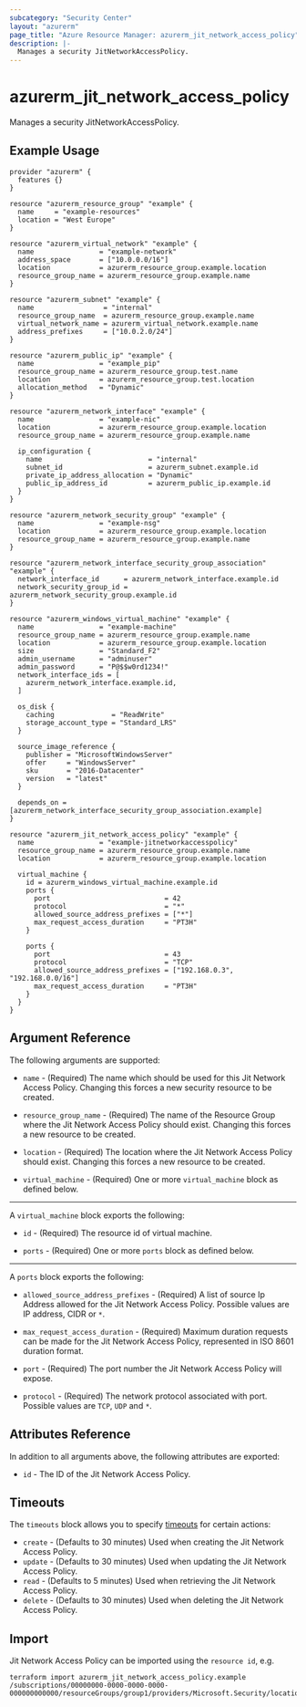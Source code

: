 ```yaml
---
subcategory: "Security Center"
layout: "azurerm"
page_title: "Azure Resource Manager: azurerm_jit_network_access_policy"
description: |-
  Manages a security JitNetworkAccessPolicy.
---
```


# azurerm_jit_network_access_policy

Manages a security JitNetworkAccessPolicy.

## Example Usage

```hcl
provider "azurerm" {
  features {}
}

resource "azurerm_resource_group" "example" {
  name     = "example-resources"
  location = "West Europe"
}

resource "azurerm_virtual_network" "example" {
  name                = "example-network"
  address_space       = ["10.0.0.0/16"]
  location            = azurerm_resource_group.example.location
  resource_group_name = azurerm_resource_group.example.name
}

resource "azurerm_subnet" "example" {
  name                 = "internal"
  resource_group_name  = azurerm_resource_group.example.name
  virtual_network_name = azurerm_virtual_network.example.name
  address_prefixes     = ["10.0.2.0/24"]
}

resource "azurerm_public_ip" "example" {
  name                = "example_pip"
  resource_group_name = azurerm_resource_group.test.name
  location            = azurerm_resource_group.test.location
  allocation_method   = "Dynamic"
}

resource "azurerm_network_interface" "example" {
  name                = "example-nic"
  location            = azurerm_resource_group.example.location
  resource_group_name = azurerm_resource_group.example.name

  ip_configuration {
    name                          = "internal"
    subnet_id                     = azurerm_subnet.example.id
    private_ip_address_allocation = "Dynamic"
    public_ip_address_id          = azurerm_public_ip.example.id
  }
}

resource "azurerm_network_security_group" "example" {
  name                = "example-nsg"
  location            = azurerm_resource_group.example.location
  resource_group_name = azurerm_resource_group.example.name
}

resource "azurerm_network_interface_security_group_association" "example" {
  network_interface_id      = azurerm_network_interface.example.id
  network_security_group_id = azurerm_network_security_group.example.id
}

resource "azurerm_windows_virtual_machine" "example" {
  name                = "example-machine"
  resource_group_name = azurerm_resource_group.example.name
  location            = azurerm_resource_group.example.location
  size                = "Standard_F2"
  admin_username      = "adminuser"
  admin_password      = "P@$$w0rd1234!"
  network_interface_ids = [
    azurerm_network_interface.example.id,
  ]

  os_disk {
    caching              = "ReadWrite"
    storage_account_type = "Standard_LRS"
  }

  source_image_reference {
    publisher = "MicrosoftWindowsServer"
    offer     = "WindowsServer"
    sku       = "2016-Datacenter"
    version   = "latest"
  }

  depends_on = [azurerm_network_interface_security_group_association.example]
}

resource "azurerm_jit_network_access_policy" "example" {
  name                = "example-jitnetworkaccesspolicy"
  resource_group_name = azurerm_resource_group.example.name
  location            = azurerm_resource_group.example.location

  virtual_machine {
    id = azurerm_windows_virtual_machine.example.id
    ports {
      port                            = 42
      protocol                        = "*"
      allowed_source_address_prefixes = ["*"]
      max_request_access_duration     = "PT3H"
    }

    ports {
      port                            = 43
      protocol                        = "TCP"
      allowed_source_address_prefixes = ["192.168.0.3", "192.168.0.0/16"]
      max_request_access_duration     = "PT3H"
    }
  }
}
```

## Argument Reference

The following arguments are supported:

* `name` - (Required) The name which should be used for this Jit Network Access Policy. Changing this forces a new security resource to be created.

* `resource_group_name` - (Required) The name of the Resource Group where the Jit Network Access Policy should exist. Changing this forces a new resource to be created.

* `location` - (Required) The location where the Jit Network Access Policy should exist. Changing this forces a new resource to be created.

* `virtual_machine` - (Required) One or more `virtual_machine` block as defined below.

---

A `virtual_machine` block exports the following:

* `id` - (Required) The resource id of virtual machine.

* `ports` - (Required) One or more `ports` block as defined below.

---

A `ports` block exports the following:

* `allowed_source_address_prefixes` - (Required) A list of source Ip Address allowed for the Jit Network Access Policy. Possible values are IP address, CIDR or `*`.

* `max_request_access_duration` - (Required) Maximum duration requests can be made for the Jit Network Access Policy, represented in ISO 8601 duration format.

* `port` - (Required) The port number the Jit Network Access Policy will expose.

* `protocol` - (Required) The network protocol associated with port. Possible values are `TCP`, `UDP` and `*`.

## Attributes Reference

In addition to all arguments above, the following attributes are exported:

* `id` - The ID of the Jit Network Access Policy.

## Timeouts

The `timeouts` block allows you to specify [timeouts](https://www.terraform.io/docs/configuration/resources.html#timeouts) for certain actions:

* `create` - (Defaults to 30 minutes) Used when creating the Jit Network Access Policy.
* `update` - (Defaults to 30 minutes) Used when updating the Jit Network Access Policy.
* `read` - (Defaults to 5 minutes) Used when retrieving the Jit Network Access Policy.
* `delete` - (Defaults to 30 minutes) Used when deleting the Jit Network Access Policy.

## Import

Jit Network Access Policy can be imported using the `resource id`, e.g.

```shell
terraform import azurerm_jit_network_access_policy.example /subscriptions/00000000-0000-0000-0000-000000000000/resourceGroups/group1/providers/Microsoft.Security/locations/westeurope/jitNetworkAccessPolicies/policy1
```
